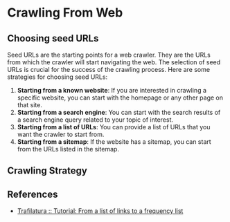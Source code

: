 # Crawling From Web

## Choosing seed URLs

Seed URLs are the starting points for a web crawler. They are the URLs from which the crawler will start navigating the web.
The selection of seed URLs is crucial for the success of the crawling process.
Here are some strategies for choosing seed URLs:

1. **Starting from a known website**: If you are interested in crawling a specific website, you can start with the homepage or any other page on that site.
2. **Starting from a search engine**: You can start with the search results of a search engine query related to your topic of interest.
3. **Starting from a list of URLs**: You can provide a list of URLs that you want the crawler to start from.
4. **Starting from a sitemap**: If the website has a sitemap, you can start from the URLs listed in the sitemap.

## Crawling Strategy

<!-- TODO -->

## References

- [Trafilatura :: Tutorial: From a list of links to a frequency list](https://trafilatura.readthedocs.io/en/latest/tutorial1.html)
